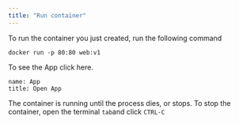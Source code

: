 ```yaml
---
title: "Run container"
---
```

To run the container you just created, run the following command
```execute
docker run -p 80:80 web:v1
```

To see the App click here.
```dashboard:reload-dashboard
name: App
title: Open App
```

The container is running until the process dies, or stops. 
To stop the container, open the terminal `tab`and click `CTRL-C`
